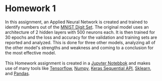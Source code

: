 # Homework 1
In this assignment, an Applied Neural Network is created and trained to identify numbers out of the [MNIST Digit Set](https://www.tensorflow.org/datasets/catalog/mnist).
The original model uses an architecture of 2 hidden layers with 500 neurons each. It is then trained for 30 epochs and the loss and accuracy for the validation and
training sets are reported and analyzed. This is done for three other models, analyzing all of the other model's strengths and weakness and coming to a conclusion for
the most effective model.
</br></br>This Homework assignment is created in a [Jupyter Notebbok](https://jupyter.org/) and makes use of many tools like [Tensorflow](https://www.tensorflow.org/), 
[Numpy](https://numpy.org/), [Keras Sequential API](https://www.tensorflow.org/api_docs/python/tf/keras), [Sklearn](https://scikit-learn.org/stable/), and 
[Pandas](https://pandas.pydata.org/).
